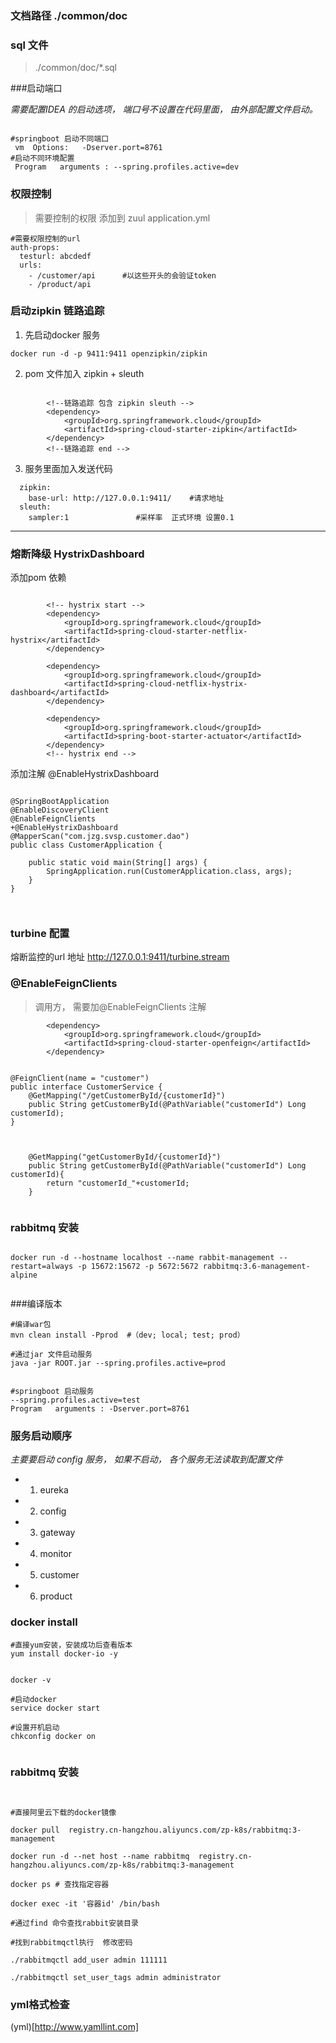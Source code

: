 ### 文档路径 ./common/doc

### sql 文件
>  ./common/doc/*.sql


###启动端口

_需要配置IDEA 的启动选项， 端口号不设置在代码里面， 由外部配置文件启动。_ 

```

#springboot 启动不同端口
 vm  Options:   -Dserver.port=8761
#启动不同环境配置
 Program   arguments : --spring.profiles.active=dev

```


### 权限控制
> 需要控制的权限  添加到 zuul application.yml 


``` 
#需要权限控制的url
auth-props:
  testurl: abcdedf
  urls:
    - /customer/api      #以这些开头的会验证token
    - /product/api

```



### 启动zipkin 链路追踪
1. 先启动docker 服务

``` 
docker run -d -p 9411:9411 openzipkin/zipkin
```

2. pom 文件加入 zipkin + sleuth
```

		<!--链路追踪 包含 zipkin sleuth -->
		<dependency>
			<groupId>org.springframework.cloud</groupId>
			<artifactId>spring-cloud-starter-zipkin</artifactId>
		</dependency>
		<!--链路追踪 end -->

```

3. 服务里面加入发送代码
```
  zipkin:
    base-url: http://127.0.0.1:9411/    #请求地址
  sleuth:
    sampler:1               #采样率  正式环境 设置0.1  

```
------------

### 熔断降级 HystrixDashboard
添加pom 依赖

``` 

		<!-- hystrix start -->
		<dependency>
			<groupId>org.springframework.cloud</groupId>
			<artifactId>spring-cloud-starter-netflix-hystrix</artifactId>
		</dependency>

		<dependency>
			<groupId>org.springframework.cloud</groupId>
			<artifactId>spring-cloud-netflix-hystrix-dashboard</artifactId>
		</dependency>

		<dependency>
			<groupId>org.springframework.cloud</groupId>
			<artifactId>spring-boot-starter-actuator</artifactId>
		</dependency>
		<!-- hystrix end -->

```
添加注解 @EnableHystrixDashboard
```

@SpringBootApplication
@EnableDiscoveryClient
@EnableFeignClients
+@EnableHystrixDashboard
@MapperScan("com.jzg.svsp.customer.dao")
public class CustomerApplication {

	public static void main(String[] args) {
		SpringApplication.run(CustomerApplication.class, args);
	}
}



```


###  turbine  配置 

熔断监控的url 地址
 http://127.0.0.1:9411/turbine.stream





###  @EnableFeignClients

> 调用方， 需要加@EnableFeignClients 注解
```依赖的jar
		<dependency>
			<groupId>org.springframework.cloud</groupId>
			<artifactId>spring-cloud-starter-openfeign</artifactId>
		</dependency>
```


```调用方

@FeignClient(name = "customer")
public interface CustomerService {
    @GetMapping("/getCustomerById/{customerId}")
    public String getCustomerById(@PathVariable("customerId") Long customerId);
}


```


```被调用方

    @GetMapping("getCustomerById/{customerId}")
    public String getCustomerById(@PathVariable("customerId") Long customerId){
        return "customerId_"+customerId;
    }


```



### rabbitmq 安装

```

docker run -d --hostname localhost --name rabbit-management --restart=always -p 15672:15672 -p 5672:5672 rabbitmq:3.6-management-alpine


```


###编译版本
```
#编译war包
mvn clean install -Pprod  #（dev; local; test; prod）

#通过jar 文件启动服务 
java -jar ROOT.jar --spring.profiles.active=prod


#springboot 启动服务 
--spring.profiles.active=test
Program   arguments : -Dserver.port=8761

```


### 服务启动顺序

_主要要启动 config 服务， 如果不启动， 各个服务无法读取到配置文件_

* 1. eureka
* 2. config
* 3. gateway
* 4. monitor
* 5. customer
* 6. product
 
 
 
 ### docker install
 
 
 ```
 #直接yum安装，安装成功后查看版本
 yum install docker-io -y
 
 
 docker -v
 
 #启动docker
 service docker start
 
 #设置开机启动
 chkconfig docker on


```


### rabbitmq 安装
```


#直接阿里云下载的docker镜像  

docker pull  registry.cn-hangzhou.aliyuncs.com/zp-k8s/rabbitmq:3-management  

docker run -d --net host --name rabbitmq  registry.cn-hangzhou.aliyuncs.com/zp-k8s/rabbitmq:3-management

docker ps # 查找指定容器

docker exec -it '容器id' /bin/bash

#通过find 命令查找rabbit安装目录

#找到rabbitmqctl执行  修改密码

./rabbitmqctl add_user admin 111111

./rabbitmqctl set_user_tags admin administrator

```


### yml格式检查 

   (yml)[http://www.yamllint.com]
